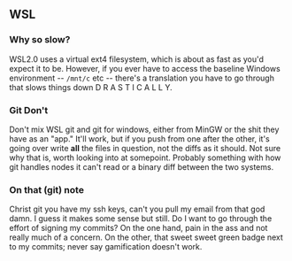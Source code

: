 ## WSL

### Why so slow?

WSL2.0 uses a virtual ext4 filesystem, which is about as fast as you'd expect it to be. However, if you ever have to access the baseline Windows environment -- ```/mnt/c``` etc -- there's a translation you have to go through that slows things down D R A S T I C A L L Y. 

### Git Don't

Don't mix WSL git and git for windows, either from MinGW or the shit they have as an "app." It'll work, but if you push from one after the other, it's going over write __all__ the files in question, not the diffs as it should. Not sure why that is, worth looking into at somepoint. Probably something with how git handles nodes it can't read or a binary diff between the two systems. 

### On that (git) note

Christ git you have my ssh keys, can't you pull my email from that god damn. I guess it makes some sense but still. 
Do I want to go through the effort of signing my commits? On the one hand, pain in the ass and not really much of a concern. On the other, that sweet sweet green badge next to my commits; never say gamification doesn't work. 